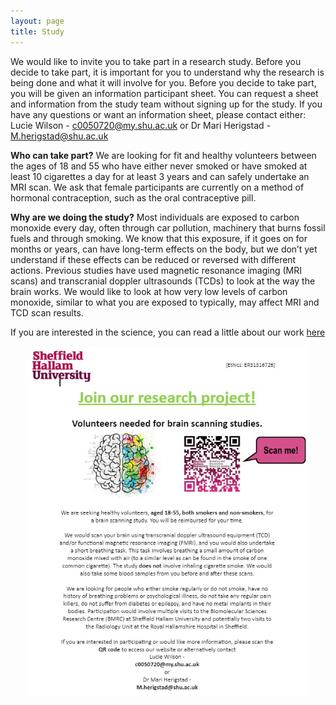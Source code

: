 ```yaml
---
layout: page
title: Study
---
```


We would like to invite you to take part in a research study. Before you decide to take part, it is important for you to understand why the research is being done and what it will involve for you. Before you decide to take part, you will be given an information participant sheet. You can request a sheet and information from the study team without signing up for the study. If you have any questions or want an information sheet, please contact either: 
Lucie Wilson - c0050720@my.shu.ac.uk
or 
Dr Mari Herigstad - M.herigstad@shu.ac.uk

**Who can take part?**
We are looking for fit and healthy volunteers between the ages of 18 and 55 who have either never smoked or have smoked at least 10 cigarettes a day for at least 3 years and can safely undertake an MRI scan. We ask that female participants are currently on a method of hormonal contraception, such as the oral contraceptive pill. 

**Why are we doing the study?**
Most individuals are exposed to carbon monoxide every day, often through car pollution, machinery that burns fossil fuels and through smoking. We know that this exposure, if it goes on for months or years, can have long-term effects on the body, but we don’t yet understand if these effects can be reduced or reversed with different actions. Previous studies have used magnetic resonance imaging (MRI scans) and transcranial doppler ultrasounds (TCDs) to look at the way the brain works. We would like to look at how very low levels of carbon monoxide, similar to what you are exposed to typically, may affect MRI and TCD scan results.

If you are interested in the science, you can read a little about our work <a href="https://www.biorxiv.org/content/10.1101/2023.01.17.524443v1">here</a>


<p align="center">
<img src="/assets/ad_study1.jpg" alt="Research" align="middle" style="width: 450px;"/>
</p>
